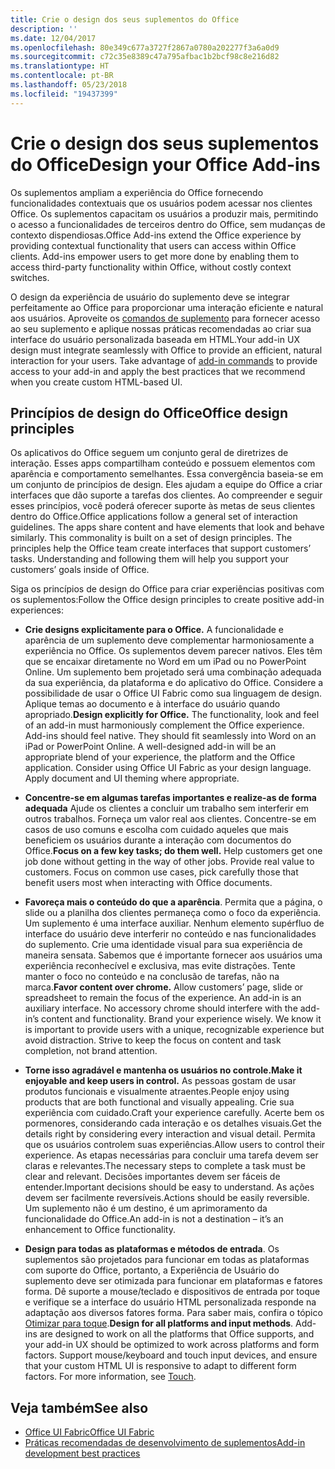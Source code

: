 ```yaml
---
title: Crie o design dos seus suplementos do Office
description: ''
ms.date: 12/04/2017
ms.openlocfilehash: 80e349c677a3727f2867a0780a202277f3a6a0d9
ms.sourcegitcommit: c72c35e8389c47a795afbac1b2bcf98c8e216d82
ms.translationtype: HT
ms.contentlocale: pt-BR
ms.lasthandoff: 05/23/2018
ms.locfileid: "19437399"
---
```

# <a name="design-your-office-add-ins"></a><span data-ttu-id="815d2-102">Crie o design dos seus suplementos do Office</span><span class="sxs-lookup"><span data-stu-id="815d2-102">Design your Office Add-ins</span></span>

<span data-ttu-id="815d2-p101">Os suplementos ampliam a experiência do Office fornecendo funcionalidades contextuais que os usuários podem acessar nos clientes Office. Os suplementos capacitam os usuários a produzir mais, permitindo o acesso a funcionalidades de terceiros dentro do Office, sem mudanças de contexto dispendiosas.</span><span class="sxs-lookup"><span data-stu-id="815d2-p101">Office Add-ins extend the Office experience by providing contextual functionality that users can access within Office clients. Add-ins empower users to get more done by enabling them to access third-party functionality within Office, without costly context switches.</span></span> 

<span data-ttu-id="815d2-p102">O design da experiência de usuário do suplemento deve se integrar perfeitamente ao Office para proporcionar uma interação eficiente e natural aos usuários. Aproveite os [comandos de suplemento](add-in-commands.md) para fornecer acesso ao seu suplemento e aplique nossas práticas recomendadas ao criar sua interface do usuário personalizada baseada em HTML.</span><span class="sxs-lookup"><span data-stu-id="815d2-p102">Your add-in UX design must integrate seamlessly with Office to provide an efficient, natural interaction for your users. Take advantage of [add-in commands](add-in-commands.md) to provide access to your add-in and apply the best practices that we recommend when you create custom HTML-based UI.</span></span>

## <a name="office-design-principles"></a><span data-ttu-id="815d2-107">Princípios de design do Office</span><span class="sxs-lookup"><span data-stu-id="815d2-107">Office design principles</span></span>

<span data-ttu-id="815d2-p103">Os aplicativos do Office seguem um conjunto geral de diretrizes de interação. Esses apps compartilham conteúdo e possuem elementos com aparência e comportamento semelhantes. Essa convergência baseia-se em um conjunto de princípios de design. Eles ajudam a equipe do Office a criar interfaces que dão suporte a tarefas dos clientes. Ao compreender e seguir esses princípios, você poderá oferecer suporte às metas de seus clientes dentro do Office.</span><span class="sxs-lookup"><span data-stu-id="815d2-p103">Office applications follow a general set of interaction guidelines. The apps share content and have elements that look and behave similarly. This commonality is built on a set of design principles. The principles help the Office team create interfaces that support customers’ tasks. Understanding and following them will help you support your customers’ goals inside of Office.</span></span>

<span data-ttu-id="815d2-113">Siga os princípios de design do Office para criar experiências positivas com os suplementos:</span><span class="sxs-lookup"><span data-stu-id="815d2-113">Follow the Office design principles to create positive add-in experiences:</span></span>

- <span data-ttu-id="815d2-p104">**Crie designs explicitamente para o Office.** A funcionalidade e aparência de um suplemento deve complementar harmoniosamente a experiência no Office. Os suplementos devem parecer nativos. Eles têm que se encaixar diretamente no Word em um iPad ou no PowerPoint Online. Um suplemento bem projetado será uma combinação adequada da sua experiência, da plataforma e do aplicativo do Office. Considere a possibilidade de usar o Office UI Fabric como sua linguagem de design. Aplique temas ao documento e à interface do usuário quando apropriado.</span><span class="sxs-lookup"><span data-stu-id="815d2-p104">**Design explicitly for Office.** The functionality, look and feel of an add-in must harmoniously complement the Office experience. Add-ins should feel native. They should fit seamlessly into Word on an iPad or PowerPoint Online. A well-designed add-in will be an appropriate blend of your experience, the platform and the Office application. Consider using Office UI Fabric as your design language. Apply document and UI theming where appropriate.</span></span>

- <span data-ttu-id="815d2-p105">**Concentre-se em algumas tarefas importantes e realize-as de forma adequada** Ajude os clientes a concluir um trabalho sem interferir em outros trabalhos. Forneça um valor real aos clientes. Concentre-se em casos de uso comuns e escolha com cuidado aqueles que mais beneficiem os usuários durante a interação com documentos do Office.</span><span class="sxs-lookup"><span data-stu-id="815d2-p105">**Focus on a few key tasks; do them well.** Help customers get one job done without getting in the way of other jobs. Provide real value to customers. Focus on common use cases, pick carefully those that benefit users most when interacting with Office documents.</span></span>

- <span data-ttu-id="815d2-p106">**Favoreça mais o conteúdo do que a aparência**. Permita que a página, o slide ou a planilha dos clientes permaneça como o foco da experiência. Um suplemento é uma interface auxiliar. Nenhum elemento supérfluo de interface do usuário deve interferir no conteúdo e nas funcionalidades do suplemento. Crie uma identidade visual para sua experiência de maneira sensata. Sabemos que é importante fornecer aos usuários uma experiência reconhecível e exclusiva, mas evite distrações. Tente manter o foco no conteúdo e na conclusão de tarefas, não na marca.</span><span class="sxs-lookup"><span data-stu-id="815d2-p106">**Favor content over chrome.** Allow customers’ page, slide or spreadsheet to remain the focus of the experience. An add-in is an auxiliary interface. No accessory chrome should interfere with the add-in’s content and functionality. Brand your experience wisely. We know it is important to provide users with a unique, recognizable experience but avoid distraction. Strive to keep the focus on content and task completion, not brand attention.</span></span>

- <span data-ttu-id="815d2-132">**Torne isso agradável e mantenha os usuários no controle.**</span><span class="sxs-lookup"><span data-stu-id="815d2-132">**Make it enjoyable and keep users in control.**</span></span> <span data-ttu-id="815d2-133">As pessoas gostam de usar produtos funcionais e visualmente atraentes.</span><span class="sxs-lookup"><span data-stu-id="815d2-133">People enjoy using products that are both functional and visually appealing.</span></span> <span data-ttu-id="815d2-134">Crie sua experiência com cuidado.</span><span class="sxs-lookup"><span data-stu-id="815d2-134">Craft your experience carefully.</span></span> <span data-ttu-id="815d2-135">Acerte bem os pormenores, considerando cada interação e os detalhes visuais.</span><span class="sxs-lookup"><span data-stu-id="815d2-135">Get the details right by considering every interaction and visual detail.</span></span> <span data-ttu-id="815d2-136">Permita que os usuários controlem suas experiências.</span><span class="sxs-lookup"><span data-stu-id="815d2-136">Allow users to control their experience.</span></span> <span data-ttu-id="815d2-137">As etapas necessárias para concluir uma tarefa devem ser claras e relevantes.</span><span class="sxs-lookup"><span data-stu-id="815d2-137">The necessary steps to complete a task must be clear and relevant.</span></span> <span data-ttu-id="815d2-138">Decisões importantes devem ser fáceis de entender.</span><span class="sxs-lookup"><span data-stu-id="815d2-138">Important decisions should be easy to understand.</span></span> <span data-ttu-id="815d2-139">As ações devem ser facilmente reversíveis.</span><span class="sxs-lookup"><span data-stu-id="815d2-139">Actions should be easily reversible.</span></span> <span data-ttu-id="815d2-140">Um suplemento não é um destino, é um aprimoramento da funcionalidade do Office.</span><span class="sxs-lookup"><span data-stu-id="815d2-140">An add-in is not a destination – it’s an enhancement to Office functionality.</span></span>

- <span data-ttu-id="815d2-p108">**Design para todas as plataformas e métodos de entrada**. Os suplementos são projetados para funcionar em todas as plataformas com suporte do Office, portanto, a Experiência de Usuário do suplemento deve ser otimizada para funcionar em plataformas e fatores forma. Dê suporte a mouse/teclado e dispositivos de entrada por toque e verifique se a interface do usuário HTML personalizada responde na adaptação aos diversos fatores forma. Para saber mais, confira o tópico [Otimizar para toque](../concepts/add-in-development-best-practices.md#optimize-for-touch).</span><span class="sxs-lookup"><span data-stu-id="815d2-p108">**Design for all platforms and input methods**. Add-ins are designed to work on all the platforms that Office supports, and your add-in UX should be optimized to work across platforms and form factors. Support mouse/keyboard and touch input devices, and ensure that your custom HTML UI is responsive to adapt to different form factors. For more information, see [Touch](../concepts/add-in-development-best-practices.md#optimize-for-touch).</span></span> 

## <a name="see-also"></a><span data-ttu-id="815d2-145">Veja também</span><span class="sxs-lookup"><span data-stu-id="815d2-145">See also</span></span>
- [<span data-ttu-id="815d2-146">Office UI Fabric</span><span class="sxs-lookup"><span data-stu-id="815d2-146">Office UI Fabric</span></span>](https://dev.office.com/fabric) 
- [<span data-ttu-id="815d2-147">Práticas recomendadas de desenvolvimento de suplementos</span><span class="sxs-lookup"><span data-stu-id="815d2-147">Add-in development best practices</span></span>](../concepts/add-in-development-best-practices.md)


